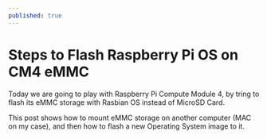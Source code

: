 ```yaml
---
published: true
---
```

# Steps to Flash Raspberry Pi OS on CM4 eMMC

Today we are going to play with Raspberry Pi Compute Module 4, by tring to flash its eMMC storage with Rasbian OS instead of MicroSD Card.

This post shows how to mount eMMC storage on another computer (MAC on my case), and then how to flash a new Operating System image to it.
